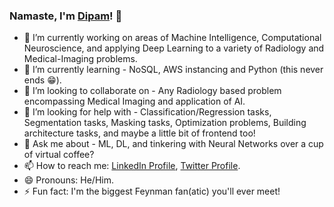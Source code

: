 ### Namaste, I'm [Dipam](https://thisisdipam.github.io/)! 👋


- 🔭 I’m currently working on areas of Machine Intelligence, Computational Neuroscience, and applying Deep Learning to a variety of Radiology and Medical-Imaging problems.
- 🌱 I’m currently learning - NoSQL, AWS instancing and Python (this never ends 😁).
- 👯 I’m looking to collaborate on - Any Radiology based problem encompassing Medical Imaging and application of AI. 
- 🤔 I’m looking for help with - Classification/Regression tasks, Segmentation tasks, Masking tasks, Optimization problems, Building architecture tasks, and maybe a little bit of frontend too!
- 💬 Ask me about - ML, DL, and tinkering with Neural Networks over a cup of virtual coffee?
- 📫 How to reach me: [LinkedIn Profile](https://www.linkedin.com/in/dipam-paul-36672b15b/), [Twitter Profile](https://twitter.com/account/access).
- 😄 Pronouns: He/Him.
- ⚡ Fun fact: I'm the biggest Feynman fan(atic) you'll ever meet!

